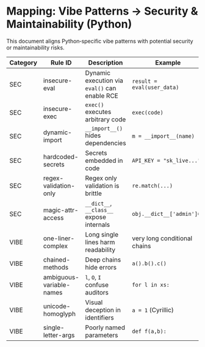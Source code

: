 # Mapping: Vibe Patterns → Security & Maintainability (Python)

This document aligns Python‑specific vibe patterns with potential security or maintainability risks.

| Category | Rule ID | Description | Example | Mitigation |
|---|---|---|---|---|
| SEC | insecure-eval | Dynamic execution via `eval()` can enable RCE | `result = eval(user_data)` | Use `ast.literal_eval` or safe parsers |
| SEC | insecure-exec | `exec()` executes arbitrary code | `exec(code)` | Avoid; replace with explicit logic |
| SEC | dynamic-import | `__import__()` hides dependencies | `m = __import__(name)` | Use static imports |
| SEC | hardcoded-secrets | Secrets embedded in code | `API_KEY = "sk_live..."` | Use env vars / secret manager |
| SEC | regex-validation-only | Regex only validation is brittle | `re.match(...)` | Add type/len/allowlist checks |
| SEC | magic-attr-access | `__dict__`, `__class__` expose internals | `obj.__dict__['admin']=1` | Encapsulation; dataclasses; accessors |
| VIBE | one-liner-complex | Long single lines harm readability | very long conditional chains | Split into steps, add comments |
| VIBE | chained-methods | Deep chains hide errors | `a().b().c()` | Intermediates + try/except |
| VIBE | ambiguous-variable-names | `l`, `O`, `I` confuse auditors | `for l in xs:` | Use descriptive names |
| VIBE | unicode-homoglyph | Visual deception in identifiers | `а = 1` (Cyrillic) | Normalize; lint; review |
| VIBE | single-letter-args | Poorly named parameters | `def f(a,b):` | Rename; refactor |